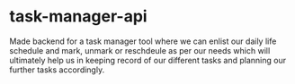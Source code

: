 # task-manager-api

Made backend for a task manager tool where we can enlist our daily life schedule and mark, unmark or reschdeule as per our needs which will ultimately help us in keeping record of our different tasks and planning our further tasks accordingly.

